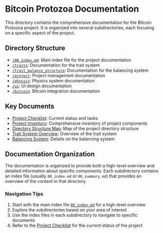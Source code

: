 # Bitcoin Protozoa Documentation

This directory contains the comprehensive documentation for the Bitcoin Protozoa project. It is organized into several subdirectories, each focusing on a specific aspect of the project.

## Directory Structure

- [`/00_index.md`](00_index.md): Main index file for the project documentation
- [`/traits`](traits/): Documentation for the trait system
- [`/trait_balance_structure`](trait_balance_structure/): Documentation for the balancing system
- [`/project`](project/): Project management documentation
- [`/physics`](physics/): Physics system documentation
- [`/ui`](ui/): UI design documentation
- [`/bitcoin`](bitcoin/): Bitcoin integration documentation

## Key Documents

- [Project Checklist](project/01_project_checklist.md): Current status and tasks
- [Project Inventory](project/02_project_inventory.md): Comprehensive inventory of project components
- [Directory Structure Map](project/05_directory_structure_map.md): Map of the project directory structure
- [Trait System Overview](traits/00_summary.md): Overview of the trait system
- [Balancing System](trait_balance_structure/00_index.md): Details on the balancing system

## Documentation Organization

The documentation is organized to provide both a high-level overview and detailed information about specific components. Each subdirectory contains an index file (usually `00_index.md` or `00_summary.md`) that provides an overview of the content in that directory.

### Navigation Tips

1. Start with the main index file [`00_index.md`](00_index.md) for a high-level overview
2. Explore the subdirectories based on your area of interest
3. Use the index files in each subdirectory to navigate to specific documents
4. Refer to the [Project Checklist](project/01_project_checklist.md) for the current status of the project
